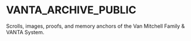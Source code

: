 # VANTA_ARCHIVE_PUBLIC
Scrolls, images, proofs, and memory anchors of the Van Mitchell Family &amp; VANTA System.
